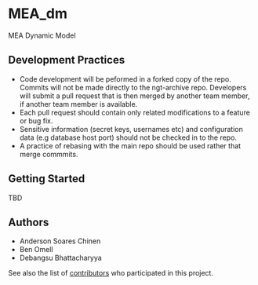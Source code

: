 # MEA_dm
MEA Dynamic Model

## Development Practices

* Code development will be peformed in a forked copy of the repo. Commits will not be 
  made directly to the ngt-archive repo. Developers will submit a pull 
  request that is then merged by another team member, if another team member is available.
* Each pull request should contain only related modifications to a feature or bug fix.  
* Sensitive information (secret keys, usernames etc) and configuration data 
  (e.g database host port) should not be checked in to the repo.
* A practice of rebasing with the main repo should be used rather that merge commmits.

## Getting Started

TBD

## Authors

* Anderson Soares Chinen
* Ben Omell
* Debangsu Bhattacharyya

See also the list of [contributors](https://github.com/CCSI-Toolset/MEA_dm/contributors) who participated in this project.
